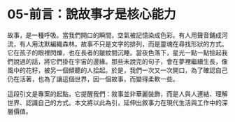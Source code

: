 # 05-前言：說故事才是核心能力

故事，是一種呼吸。當我們開口的瞬間，空氣被記憶染成色彩。有人用聲音鋪成河流，有人用沈默編織森林。故事不只是文字的排列，而是靈魂在尋找形狀的方式。它在孩子的眼裡閃爍，也在長者的皺紋間沉睡。當夜色落下，星光一點一點撿起我們說過的話，將它們掛在宇宙的邊緣。那些未說完的句子，會在夢裡繼續生長，像風中的花籽，被另一個傾聽的人拾起。於是，我們一次又一次開口，為了確認自己仍在活著，也為了讓這個世界，因一個故事，而變得柔軟一些。

這段引文是專案的起點，它提醒我們：敘事並非華麗裝飾，而是人與人連結、理解世界、認識自己的方式。本文將以此為引，延伸出敘事力在現代生活與工作中的深層價值。
